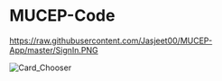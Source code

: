 # MUCEP-Code
https://raw.githubusercontent.com/Jasjeet00/MUCEP-App/master/SignIn.PNG


![Card_Chooser](https://user-images.githubusercontent.com/71466695/204002036-9a635f09-ec47-4803-aafe-8cbf187f5ffd.png)
